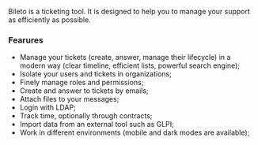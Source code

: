 Bileto is a ticketing tool. It is designed to help you to manage your support as efficiently as possible.

### Fearures

- Manage your tickets (create, answer, manage their lifecycle) in a modern way (clear timeline, efficient lists, powerful search engine);
- Isolate your users and tickets in organizations;
- Finely manage roles and permissions;
- Create and answer to tickets by emails;
- Attach files to your messages;
- Login with LDAP;
- Track time, optionally through contracts;
- Import data from an external tool such as GLPI;
- Work in different environments (mobile and dark modes are available);

